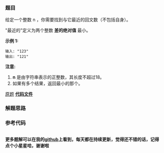### 题目
给定一个整数 n ，你需要找到与它最近的回文数（不包括自身）。

"最近的"定义为两个整数 **差的绝对值** 最小。

**示例 1:**

    
    
    输入: "123"
    输出: "121"
    

**注意:**

  1. **n** 是由字符串表示的正整数，其长度不超过18。
  2. 如果有多个结果，返回最小的那个。

[原题](https://leetcode-cn.com/problems/find-the-closest-palindrome/)    **[代码文件]()**


### 解题思路




### 参考代码

```go


```




**更多题解可以在我的[github](https://github.com/LZH139/leetcode_Go)上看到，每天都在持续更新，觉得还不错的话，记得点个小星星哈，谢谢啦**
